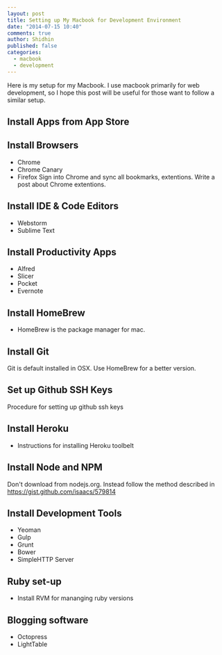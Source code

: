 ```yaml
---
layout: post
title: Setting up My Macbook for Development Environment
date: "2014-07-15 10:40"
comments: true
author: Shidhin
published: false
categories: 
  - macbook
  - development
---
```


Here is my setup for my Macbook. I use macbook primarily for web development, so I hope this post will be useful for those want to follow a similar setup.

## Install Apps from App Store

## Install Browsers

- Chrome 
- Chrome Canary
- Firefox
Sign into Chrome and sync all bookmarks, extentions. Write a post about Chrome extentions.

## Install IDE & Code Editors
	
- Webstorm
- Sublime Text

## Install Productivity Apps
	
- Alfred
- Slicer
- Pocket
- Evernote

## Install HomeBrew    

- HomeBrew is the package manager for mac.

## Install Git

Git is default installed in OSX. Use HomeBrew for a better version.

## Set up Github SSH Keys
Procedure for setting up github ssh keys

## Install Heroku
- Instructions for installing Heroku toolbelt

## Install Node and NPM
	
Don't download from nodejs.org. Instead follow the method described in https://gist.github.com/isaacs/579814
    
## Install Development Tools
- Yeoman
- Gulp
- Grunt
- Bower
- SimpleHTTP Server

## Ruby set-up
- Install RVM for mananging ruby versions

## Blogging software

- Octopress
- LightTable



